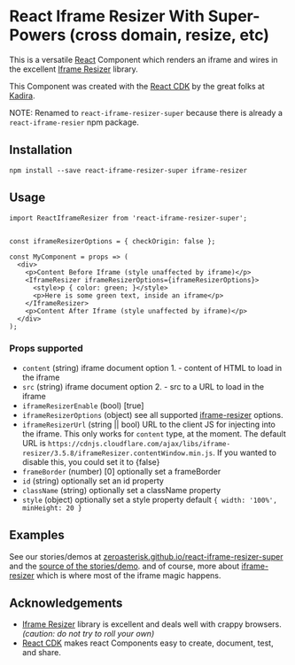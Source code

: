 # React Iframe Resizer With Super-Powers (cross domain, resize, etc)

This is a versatile [React](https://facebook.github.io/react/) Component
which renders an iframe and wires in the excellent
[Iframe Resizer](http://davidjbradshaw.github.io/iframe-resizer/) library.


This Component was created with the
[React CDK](https://github.com/kadirahq/react-cdk)
by the great folks at [Kadira](https://github.com/kadirahq).

NOTE: Renamed to `react-iframe-resizer-super` because there is already a `react-iframe-resier` npm package.

## Installation

    npm install --save react-iframe-resizer-super iframe-resizer

## Usage

    import ReactIframeResizer from 'react-iframe-resizer-super';


    const iframeResizerOptions = { checkOrigin: false };

    const MyComponent = props => (
      <div>
        <p>Content Before Iframe (style unaffected by iframe)</p>
        <IframeResizer iframeResizerOptions={iframeResizerOptions}>
          <style>p { color: green; }</style>
          <p>Here is some green text, inside an iframe</p>
        </IframeResizer>
        <p>Content After Iframe (style unaffected by iframe)</p>
      </div>
    );

### Props supported

- `content` (string) iframe document option 1. - content of HTML to load in the iframe
- `src` (string) iframe document option 2. - src to a URL to load in the iframe
- `iframeResizerEnable` (bool) [true]
- `iframeResizerOptions` (object) see all supported
  [iframe-resizer](http://davidjbradshaw.github.io/iframe-resizer/) options.
- `iframeResizerUrl` (string || bool) URL to the client JS for injecting into the
  iframe.  This only works for `content` type, at the moment.  The default URL
  is `https://cdnjs.cloudflare.com/ajax/libs/iframe-resizer/3.5.8/iframeResizer.contentWindow.min.js`. If you wanted to disable this, you could set it to {false}
- `frameBorder` (number) [0] optionally set a frameBorder
- `id` (string) optionally set an id property
- `className` (string) optionally set a className property
- `style` (object) optionally set a style property
  default `{ width: '100%', minHeight: 20 }`

## Examples

See our stories/demos at
[zeroasterisk.github.io/react-iframe-resizer-super](https://zeroasterisk.github.io/react-iframe-resizer-super)
and the
[source of the stories/demo](https://github.com/zeroasterisk/react-iframe-resizer-super/blob/master/src/stories/index.js).
and of course, more about
[iframe-resizer](http://davidjbradshaw.github.io/iframe-resizer/)
which is where most of the iframe magic happens.

## Acknowledgements

* [Iframe Resizer](http://davidjbradshaw.com/iframe-resizer/) library is
  excellent and deals well with crappy browsers.
  _(caution: do not try to roll your own)_
* [React CDK](https://github.com/kadirahq/react-cdk) makes react Components
  easy to create, document, test, and share.

